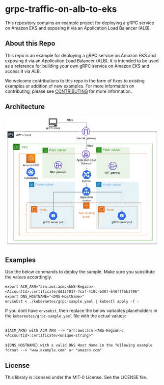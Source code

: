 # grpc-traffic-on-alb-to-eks

This repository contains an example project for deploying a gRPC service on Amazon EKS and exposing it via an Application Load Balancer (ALB).

## About this Repo

This repo is an example for deploying a gRPC service on Amazon EKS and exposing it via an Application Load Balancer (ALB). It is intended to be used as a reference for building your own gRPC service on Amazon EKS and access it via ALB. 

We welcome contributions to this repo in the form of fixes to existing examples or addition of new examples. For more information on contributing, please see [CONTRIBUTING](CONTRIBUTING.md#security-issue-notifications) for more information.

## Architecture
![alt text](static/architecture.png)


## Examples

Use the below commands to deploy the sample. Make sure you substitute the values accordingly. 

```export ECR_URL="<AccountId>.dkr.ecr.<AWS-Region>.amazonaws.com/helloworld-grpc:1.0"
export ACM_ARN="arn:aws:acm:<AWS-Region>:<AccountId>:certificate/dd12f017-7caf-410c-b30f-646fff5b3f96"
export DNS_HOSTNAME="<DNS-HostName>"
envsubst < ./kubernetes/grpc-sample.yaml | kubectl apply -f -
```

If you dont have `envsubst`, then replace the below variables placeholders in the `kubernetes/grpc-sample.yaml` file with the actual values: 

```${ECR_URL} with ECR image Uri --> "<AccountId>.dkr.ecr.<AWS-Region>.amazonaws.com/helloworld-grpc:1.0"

${ACM_ARN} with ACM ARN --> "arn:aws:acm:<AWS-Region>:<AccountId>:certificate/<unique-string>"

${DNS_HOSTNAME} with a valid DNS Host Name in the following example format --> "www.example.com" or "amazon.com" 
```
## License

This library is licensed under the MIT-0 License. See the LICENSE file.


